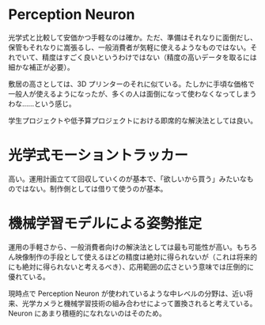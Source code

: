 # Perception Neuron

光学式と比較して安価かつ手軽なのは確か。ただ、準備はそれなりに面倒だし、保管もそれなりに嵩張るし、一般消費者が気軽に使えるようなものではない。それでいて、精度はすごく良いというわけではない（精度の高いデータを取るには細かな補正が必要）。

敷居の高さとしては、3D プリンターのそれに似ている。たしかに手頃な価格で一般人が使えるようになったが、多くの人は面倒になって使わなくなってしまうわな……という感じ。

学生プロジェクトや低予算プロジェクトにおける即席的な解決法としては良い。

# 光学式モーショントラッカー

高い。運用計画立てて回収していくのが基本で、「欲しいから買う」みたいなものではない。制作側としては借りて使うのが基本。

# 機械学習モデルによる姿勢推定

運用の手軽さから、一般消費者向けの解決法としては最も可能性が高い。もちろん映像制作の手段として使えるほどの精度は絶対に得られないが（これは将来的にも絶対に得られないと考えるべき）、応用範囲の広さという意味では圧倒的に優れている。

現時点で Perception Neuron が使われているような中レベルの分野は、近い将来、光学カメラと機械学習技術の組み合わせによって置換されると考えている。 Neuron にあまり積極的になれないのはそのため。